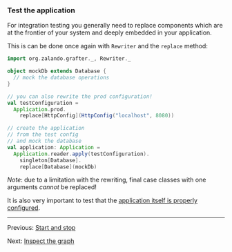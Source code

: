 ### Test the application

For integration testing you generally need to replace components which are
at the frontier of your system and deeply embedded in your application.

This is can be done once again with `Rewriter` and the `replace` method:

```scala
import org.zalando.grafter._, Rewriter._

object mockDb extends Database {
  // mock the database operations
}

// you can also rewrite the prod configuration!
val testConfiguration =
  Application.prod.
    replace[HttpConfig](HttpConfig("localhost", 8080))

// create the application
// from the test config
// and mock the database
val application: Application =
  Application.reader.apply(testConfiguration).
    singleton[Database].
    replace[Database](mockDb)
```

*Note*: due to a limitation with the rewriting, final case classes with one arguments *cannot* be replaced!

It is also very important to test that the [application itself is properly configured](inspect-app-graph.md).

----
Previous: [Start and stop](start-stop.md)

Next: [Inspect the graph](inspect-app-graph.md)
